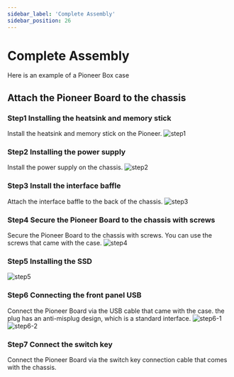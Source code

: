 ```yaml
---
sidebar_label: 'Complete Assembly'
sidebar_position: 26
---
```

# Complete Assembly
Here is an example of a Pioneer Box case
## Attach the Pioneer Board to the chassis
### Step1 Installing the heatsink and memory stick
Install the heatsink and memory stick on the Pioneer.
![step1](/docs/pioneer/casestep1.webp)
### Step2 Installing the power supply
Install the power supply on the chassis.
![step2](/docs/pioneer/casestep2.webp)
### Step3 Install the interface baffle
Attach the interface baffle to the back of the chassis.
![step3](/docs/pioneer/casestep3.webp)
### Step4 Secure the Pioneer Board to the chassis with screws
Secure the Pioneer Board to the chassis with screws. You can use the screws that came with the case.
![step4](/docs/pioneer/casestep4.webp)
### Step5 Installing the SSD
![step5](/docs/pioneer/casestep5.webp)
### Step6 Connecting the front panel USB
Connect the Pioneer Board via the USB cable that came with the case. the plug has an anti-misplug design, which is a standard interface.
![step6-1](/docs/pioneer/casestep6-1.webp)
![step6-2](/docs/pioneer/casestep6-2.webp)
### Step7 Connect the switch key
Connect the Pioneer Board via the switch key connection cable that comes with the chassis.

